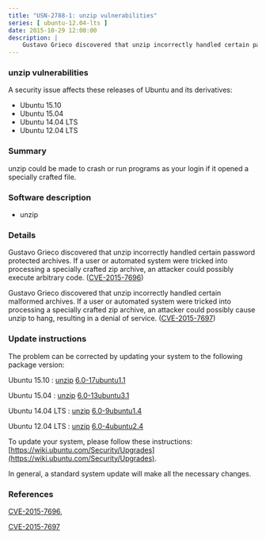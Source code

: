 ```yaml
---
title: "USN-2788-1: unzip vulnerabilities"
series: [ ubuntu-12.04-lts ]
date: 2015-10-29 12:00:00
description: |
    Gustavo Grieco discovered that unzip incorrectly handled certain password protected archives. If a user or automated system were tricked into processing a specially crafted zip archive, an attacker could possibly execute arbitrary code. ([CVE-2015-7696](http://people.ubuntu.com/~ubuntu-security/cve/CVE-2015-7696))
--- 
```

 
### unzip vulnerabilities

A security issue affects these releases of Ubuntu and its derivatives:

* Ubuntu 15.10
* Ubuntu 15.04
* Ubuntu 14.04 LTS
* Ubuntu 12.04 LTS

### Summary

unzip could be made to crash or run programs as your login if it opened a specially crafted file.

### Software description

* unzip 

### Details

Gustavo Grieco discovered that unzip incorrectly handled certain password protected archives. If a user or automated system were tricked into processing a specially crafted zip archive, an attacker could possibly execute arbitrary code. ([CVE-2015-7696](http://people.ubuntu.com/~ubuntu-security/cve/CVE-2015-7696))

Gustavo Grieco discovered that unzip incorrectly handled certain malformed archives. If a user or automated system were tricked into processing a specially crafted zip archive, an attacker could possibly cause unzip to hang, resulting in a denial of service. ([CVE-2015-7697](http://people.ubuntu.com/~ubuntu-security/cve/CVE-2015-7697)) 

### Update instructions

The problem can be corrected by updating your system to the following package version:

Ubuntu 15.10
 : [unzip](https://launchpad.net/ubuntu/+source/unzip) <span> [6.0-17ubuntu1.1](https://launchpad.net/ubuntu/+source/unzip/6.0-17ubuntu1.1) </span> 

Ubuntu 15.04
 : [unzip](https://launchpad.net/ubuntu/+source/unzip) <span> [6.0-13ubuntu3.1](https://launchpad.net/ubuntu/+source/unzip/6.0-13ubuntu3.1) </span> 

Ubuntu 14.04 LTS
 : [unzip](https://launchpad.net/ubuntu/+source/unzip) <span> [6.0-9ubuntu1.4](https://launchpad.net/ubuntu/+source/unzip/6.0-9ubuntu1.4) </span> 

Ubuntu 12.04 LTS
 : [unzip](https://launchpad.net/ubuntu/+source/unzip) <span> [6.0-4ubuntu2.4](https://launchpad.net/ubuntu/+source/unzip/6.0-4ubuntu2.4) </span> 

To update your system, please follow these instructions: [https://wiki.ubuntu.com/Security/Upgrades](https://wiki.ubuntu.com/Security/Upgrades).

In general, a standard system update will make all the necessary changes. 

### References

 [CVE-2015-7696](http://people.ubuntu.com/~ubuntu-security/cve/CVE-2015-7696), 

 [CVE-2015-7697](http://people.ubuntu.com/~ubuntu-security/cve/CVE-2015-7697)
 
